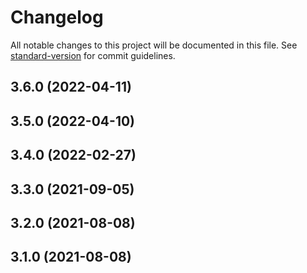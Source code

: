 # Changelog

All notable changes to this project will be documented in this file. See [standard-version](https://github.com/conventional-changelog/standard-version) for commit guidelines.

## 3.6.0 (2022-04-11)

## 3.5.0 (2022-04-10)

## 3.4.0 (2022-02-27)

## 3.3.0 (2021-09-05)

## 3.2.0 (2021-08-08)

## 3.1.0 (2021-08-08)
